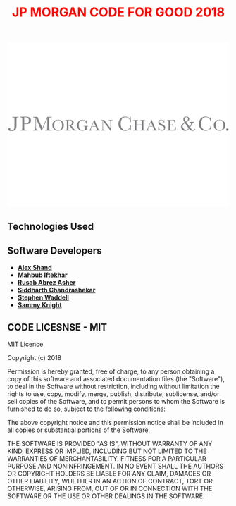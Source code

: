 <h1  align="center" style="text-align: center;"><span  align="center" style="color: #ff0000;"><strong><span align="center" style="color: #FF0000;"> JP MORGAN CODE FOR GOOD 2018
</span> </strong></span></h1>
<p style="text-align: center;">&nbsp;</p>
<p align="center">
 
   <!-- <a href="./license.md">
        <img src="/IMAGES/JPLOGO.webp" alt="JP Morgan Code for Good 2018">
    </a> -->
<img alt="JP Morgan CODE FOR GOOD 2018" src="/IMAGES/JPLOGO.webp">
</p>




<!--<div style="display:flex;">
<img alt="App image - MainActivity" src="/APPIMAGES/mainScreen.png" width="30%">
<img alt="App image - textMessageActivity" src="/APPIMAGES/textMessageActivity.png" width="30%">
<img alt="App image - SettingsActivity" src="/APPIMAGES/setting.png" width="30%">
<img alt="App image - SettingsActivity" src="/APPIMAGES/settings2.png" width="30%">
<img alt="App image - Splash" src="/APPIMAGES/SPLASH.png" width="30%">
<img alt="App image - Contact" src="/APPIMAGES/CONTACT.png" width="30%"> --> 


</div>

<!--## Download the app 
The Android app is available for download from the [Play Store](https://play.google.com/store/apps/details?id=quick.sms.quicksmsLaunch) The App is compatible with Android devices running [API Level](https://source.android.com/setup/start/build-numbers) 19 or above. 
<br>
<br>
<a href='https://play.google.com/store/apps/details?id=quick.sms.quicksmsLaunch'><img src='https://github.com/mahbubiftekhar/quickSMS/blob/master/APPIMAGES/playStoreImage.png' alt='Get it on Google Play' height='90' /></a> --> 


## Technologies Used 
<!--The app has been developed using [Koltin](https://kotlinlang.org/) a modern programmer friendly language used mainly for Android Development. It was decided to create the app using Kotlin due to many helper features such as variable interpolation, higher-order functions and null safety. As Kotlin is compiled to JVM byte-code, it is also 100% inter-operable with Java! [Android Studio](https://developer.android.com/studio/) 3.1.2 was used throughout development.
-->
## Software Developers

* **[Alex Shand](https://github.com/Alex-Shand)** 
* **[Mahbub Iftekhar](https://www.mahbubiftekhar.co.uk/)** 
* **[Rusab Abrez Asher](https://github.com/BerserkerLan)**
* **[Siddharth Chandrashekar](https://github.com/sidchan-96)** 
* **[Stephen Waddell](https://github.com/ZeroSum24)** 
* **[Sammy Knight](https://github.com/SamKnightGit)** 

## CODE LICESNSE - MIT

MIT Licence

Copyright (c) 2018 

Permission is hereby granted, free of charge, to any person obtaining a copy
of this software and associated documentation files (the "Software"), to deal
in the Software without restriction, including without limitation the rights
to use, copy, modify, merge, publish, distribute, sublicense, and/or sell
copies of the Software, and to permit persons to whom the Software is
furnished to do so, subject to the following conditions:

The above copyright notice and this permission notice shall be included in all
copies or substantial portions of the Software.

THE SOFTWARE IS PROVIDED "AS IS", WITHOUT WARRANTY OF ANY KIND, EXPRESS OR
IMPLIED, INCLUDING BUT NOT LIMITED TO THE WARRANTIES OF MERCHANTABILITY,
FITNESS FOR A PARTICULAR PURPOSE AND NONINFRINGEMENT. IN NO EVENT SHALL THE
AUTHORS OR COPYRIGHT HOLDERS BE LIABLE FOR ANY CLAIM, DAMAGES OR OTHER
LIABILITY, WHETHER IN AN ACTION OF CONTRACT, TORT OR OTHERWISE, ARISING FROM,
OUT OF OR IN CONNECTION WITH THE SOFTWARE OR THE USE OR OTHER DEALINGS IN THE
SOFTWARE.
